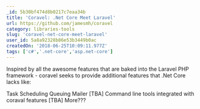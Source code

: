 ```yaml
---
_id: 5b30bf474d8b0217c7eaa34b
title: 'Coravel: .Net Core Meet Laravel'
url: https://github.com/jamesmh/coravel
category: libraries-tools
slug: 'coravel-net-core-meet-laravel'
user_id: 5a8a92328b86e53b3449b0ac
createdOn: '2018-06-25T10:09:11.977Z'
tags: ['c#','.net-core','asp.net-core']
---
```


Inspired by all the awesome features that are baked into the Laravel PHP framework - coravel seeks to provide additional features that .Net Core lacks like:

Task Scheduling
Queuing
Mailer [TBA]
Command line tools integrated with coraval features [TBA]
More???
